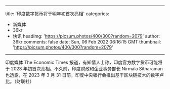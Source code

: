
---
title: '印度数字货币将于明年初首次亮相'
categories: 
 - 新媒体
 - 36kr
 - 快讯
headimg: 'https://picsum.photos/400/300?random=2079'
author: 36kr
comments: false
date: Sun, 06 Feb 2022 06:16:15 GMT
thumbnail: 'https://picsum.photos/400/300?random=2079'
---

<div>   
印度媒体 The Economic Times 报道，有知情人士称，印度官方数字货币可能将于 2023 年初首次亮相。不久前，印度财政和企业事务部长 Nirmala Sitharaman 也透露，在 2023 年 3 月 31 日前，印度中央银行会推出基于区块链技术的数字卢比。（财联社）  
</div>
            